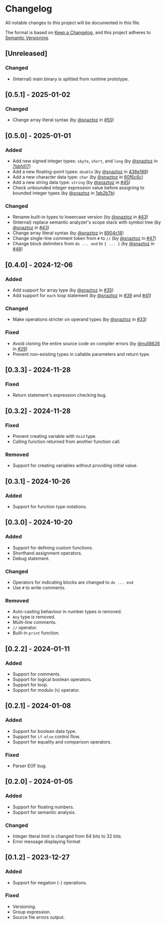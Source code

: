 # Changelog

All notable changes to this project will be documented in this file.

The format is based on [Keep a Changelog](https://keepachangelog.com/en/1.0.0/),
and this project adheres to [Semantic Versioning](https://semver.org/spec/v2.0.0.html).

## [Unreleased]

### Changed

- (Internal) main binary is splitted from runtime prototype.

## [0.5.1] - 2025-01-02

### Changed

- Change array literal syntax (by [@snaztoz](https://github.com/snaztoz) in [#50](https://github.com/snaztoz/kaba/pull/50))

## [0.5.0] - 2025-01-01

### Added

- Add new signed integer types: `sbyte`, `short`, and `long` (by [@snaztoz](https://github.com/snaztoz) in [7bbfd17](https://github.com/snaztoz/kaba/pull/44/commits/7bbfd17d02acd57267742376598efdb1f267d78d))
- Add a new floating-point types: `double` (by [@snaztoz](https://github.com/snaztoz) in [438e189](https://github.com/snaztoz/kaba/pull/44/commits/438e1896107bc209f9b6de00e603d4fa790c458a))
- Add a new character data type: `char` (by [@snaztoz](https://github.com/snaztoz) in [60f6c6c](https://github.com/snaztoz/kaba/pull/44/commits/60f6c6c09fd88e56864e2f877fa82e2c3d9e0d72))
- Add a new string data type: `string` (by [@snaztoz](https://github.com/snaztoz) in [#45](https://github.com/snaztoz/kaba/pull/45))
- Check unbounded integer expression value before assigning to bounded integer types (by [@snaztoz](https://github.com/snaztoz) in [1eb2b7b](https://github.com/snaztoz/kaba/pull/44/commits/1eb2b7b4f8bdf9d31cc7557fee83060226efd745))

### Changed

- Rename built-in types to lowercase version (by [@snaztoz](https://github.com/snaztoz) in [#43](https://github.com/snaztoz/kaba/pull/43))
- (Internal) replace semantic analyzer's scope stack with symbol tree (by [@snaztoz](https://github.com/snaztoz) in [#43](https://github.com/snaztoz/kaba/pull/43))
- Change array literal syntax (by [@snaztoz](https://github.com/snaztoz) in [8904c18](https://github.com/snaztoz/kaba/pull/44/commits/8904c18d1e7b721f4ee675c4a33f2dc9477c0118))
- Change single-line comment token from `#` to `//` (by [@snaztoz](https://github.com/snaztoz) in [#47](https://github.com/snaztoz/kaba/pull/47))
- Change block delimiters from `do ... end` to `{ ... }` (by [@snaztoz](https://github.com/snaztoz) in [#48](https://github.com/snaztoz/kaba/pull/48))

## [0.4.0] - 2024-12-06

### Added

- Add support for array type (by [@snaztoz](https://github.com/snaztoz) in [#35](https://github.com/snaztoz/kaba/pull/35))
- Add support for `each` loop statement (by [@snaztoz](https://github.com/snaztoz) in [#39](https://github.com/snaztoz/kaba/pull/39) and [#41](https://github.com/snaztoz/kaba/pull/41))

### Changed

- Make operations stricter on operand types (by [@snaztoz](https://github.com/snaztoz) in [#33](https://github.com/snaztoz/kaba/pull/33))

### Fixed

- Avoid cloning the entire source code on compiler errors (by [@null8626](https://github.com/null8626) in [#29](https://github.com/snaztoz/kaba/pull/29))
- Prevent non-existing types in callable parameters and return type.

## [0.3.3] - 2024-11-28

### Fixed

- Return statement's expression checking bug.

## [0.3.2] - 2024-11-28

### Fixed

- Prevent creating variable with `Void` type.
- Calling function returned from another function call.

### Removed

- Support for creating variables without providing initial value.

## [0.3.1] - 2024-10-26

### Added

- Support for function type notations.

## [0.3.0] - 2024-10-20

### Added

- Support for defining custom functions.
- Shorthand assignment operators.
- Debug statement.

### Changed

- Operators for indicating blocks are changed to `do ... end`
- Use `#` to write comments.

### Removed

- Auto-casting behaviour in number types is removed.
- `Any` type is removed.
- Multi-line comments.
- `//` operator.
- Built-in `print` function.

## [0.2.2] - 2024-01-11

### Added

- Support for comments.
- Support for logical boolean operators.
- Support for loop.
- Support for modulo (`%`) operator.

## [0.2.1] - 2024-01-08

### Added

- Support for boolean data type.
- Support for `if-else` control flow.
- Support for equality and comparison operators.

### Fixed

- Parser EOF bug.

## [0.2.0] - 2024-01-05

### Added

- Support for floating numbers.
- Support for semantic analysis.

### Changed

- Integer literal limit is changed from 64 bits to 32 bits.
- Error message displaying format

## [0.1.2] - 2023-12-27

### Added

- Support for negation (`-`) operations.

### Fixed

- Versioning.
- Group expression.
- Source file errors output.
